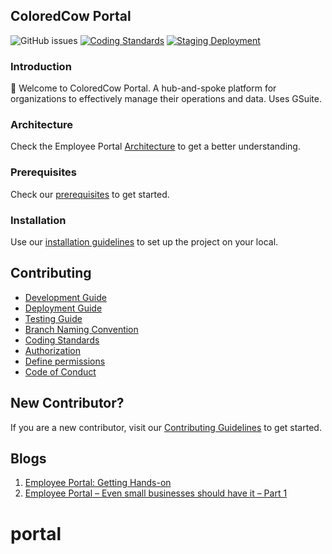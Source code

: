 ## ColoredCow Portal

![GitHub issues](https://img.shields.io/github/issues/coloredcow/portal)
[![Coding Standards](https://github.com/coloredcow/portal/actions/workflows/coding-standards.yml/badge.svg?branch=master)](https://github.com/coloredcow/portal/actions/workflows/coding-standards.yml)
[![Staging Deployment](https://github.com/ColoredCow/portal/actions/workflows/staging-deployment.yml/badge.svg)](https://github.com/ColoredCow/portal/actions/workflows/staging-deployment.yml)

### Introduction

:wave: Welcome to ColoredCow Portal. A hub-and-spoke platform for organizations to effectively manage their operations and data. Uses GSuite.

### Architecture

Check the Employee Portal [Architecture](https://docs.google.com/presentation/d/1R6v-6Ata4N89G9W8DPS3qUQqwd-MO5ymGJeyXvD2kpo/edit#slide=id.ge4e7bf2453_0_67) to get a better understanding.

### Prerequisites

Check our [prerequisites](./docs/prerequisites.md) to get started.

### Installation

Use our [installation guidelines](./docs/installation.md) to set up the project on your local.

## Contributing

- [Development Guide](./docs/development.md)
- [Deployment Guide](./docs/deployment.md)
- [Testing Guide](./docs/testing.md)
- [Branch Naming Convention](./docs/branch-naming-convention.md)
- [Coding Standards](./docs/coding-standards.md)
- [Authorization](./docs/authorization.md)
- [Define permissions](./docs/roles-and-permissions.md)
- [Code of Conduct](CODE_OF_CONDUCT.md)  
  
## New Contributor?  
  
If you are a new contributor, visit our [Contributing Guidelines](./docs/contributing.md) to get started.

## Blogs

1. [Employee Portal: Getting Hands-on](https://coloredcow.com/employee-portal-getting-hands-on)
2. [Employee Portal – Even small businesses should have it – Part 1](https://coloredcow.com/employee-portal-even-small-businesses-part-1)


# portal
